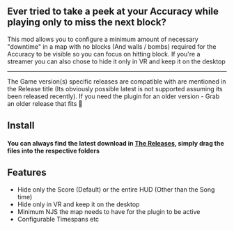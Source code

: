 ## Ever tried to take a peek at your Accuracy while playing only to miss the next block?

This mod allows you to configure a minimum amount of necessary "downtime" in a map with no blocks (And walls / bombs) required for the Accuracy to be visible so you can focus on hitting block. If you're a streamer you can also chose to hide it only in VR and keep it on the desktop

---

The Game version(s) specific releases are compatible with are mentioned in the Release title (Its obviously possible latest is not supported assuming its been released recently). If you need the plugin for an older version - Grab an older release that fits 🤯

## Install

#### You can always find the latest download in [The Releases](https://github.com/kinsi55/CS_BeatSaber_FocusMod/releases), simply drag the files into the respective folders

## Features

- Hide only the Score (Default) or the entire HUD (Other than the Song time)
- Hide only in VR and keep it on the desktop
- Minimum NJS the map needs to have for the plugin to be active
- Configurable Timespans etc
